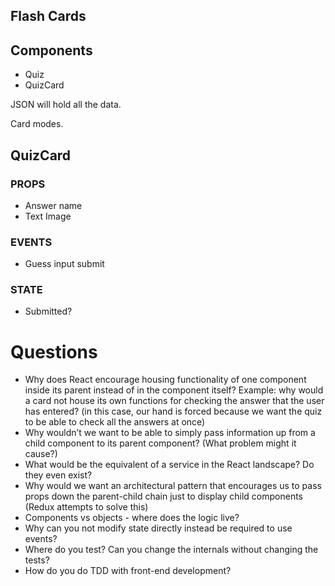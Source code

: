
## Flash Cards

## Components 

- Quiz
- QuizCard

JSON will hold all the data.

Card modes.

## QuizCard 

### PROPS
- Answer name
- Text Image

### EVENTS
- Guess input submit

### STATE
- Submitted?


# Questions 

- Why does React encourage housing functionality of one component inside its parent instead of in the component itself?
 Example: why would a card not house its own functions for checking the answer that the user has entered? (in this case, our hand is forced because we want the quiz to be able to check all the answers at once)
- Why wouldn’t we want to be able to simply pass information up from a child component to its parent component? (What problem might it cause?)
- What would be the equivalent of a service in the React landscape? Do they even exist?
- Why would we want an architectural pattern that encourages us to pass props down the parent-child chain just to display child components (Redux attempts to solve this)
- Components vs objects - where does the logic live? 
- Why can you not modify state directly instead be required to use events? 
- Where do you test? Can you change the internals without changing the tests? 
- How do you do TDD with front-end development? 